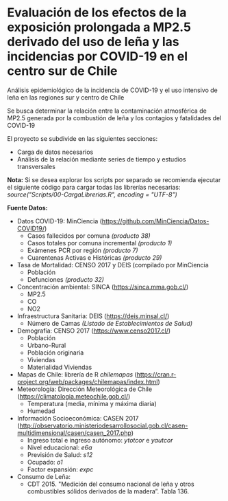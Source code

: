 Evaluación de los efectos de la exposición prolongada a MP2.5 derivado del uso de leña y las incidencias por COVID-19 en el centro sur de Chile
================
Análisis epidemiológico de la incidencia de COVID-19 y el uso intensivo de leña en las regiones sur y centro de Chile

Se busca determinar la relación entre la contaminación atmosférica de MP2.5 generada por la combustión de leña y 
los contagios y fatalidades del COVID-19

El proyecto se subdivide en las siguientes secciones:
* Carga de datos necesarios
* Análisis de la relación mediante series de tiempo y estudios transversales

**Nota:** Si se desea explorar los scripts por separado se recomienda ejecutar el siguiente código para cargar todas las librerías necesarias: *source("Scripts/00-CargaLibrerias.R", encoding = "UTF-8")*

**Fuente Datos:**
* Datos COVID-19: MinCiencia (https://github.com/MinCiencia/Datos-COVID19/)
	* Casos fallecidos por comuna *(producto 38)*
	* Casos totales por comuna incremental *(producto 1)*
	* Exámenes PCR por región *(producto 7)*
	* Cuarentenas Activas e Históricas *(producto 29)*
* Tasa de Mortalidad: CENSO 2017 y DEIS (compilado por MinCiencia
	* Población 
	* Defunciones *(producto 32)*
* Concentración ambiental: SINCA (https://sinca.mma.gob.cl/)
	* MP2.5
	* CO
	* NO2
* Infraestructura Sanitaria: DEIS (https://deis.minsal.cl/)
	* Número de Camas *(Listado de Establecimientos de Salud)*
* Demografía: CENSO 2017 (https://www.censo2017.cl/)
	* Población
	* Urbano-Rural
	* Población originaria
	* Viviendas
	* Materialidad Viviendas
* Mapas de Chile: librería de R *chilemapas* (https://cran.r-project.org/web/packages/chilemapas/index.html)
* Meteorología: Dirección Meteorológica de Chile (https://climatologia.meteochile.gob.cl/)
	* Temperatura (media, mínima y máxima diaria)
	* Humedad
* Información Socioeconómica: CASEN 2017 (http://observatorio.ministeriodesarrollosocial.gob.cl/casen-multidimensional/casen/casen_2017.php)
	* Ingreso total e ingreso autónomo: *ytotcor* e *yautcor*
	* Nivel educacional: *e6a* 
	* Previsión de Salud: *s12* 
	* Ocupado: *o1*
	* Factor expansión: *expc*
* Consumo de Leña: 
	* CDT 2015. "Medición del consumo nacional de leña y otros combustibles sólidos derivados de la madera”. Tabla 136.
